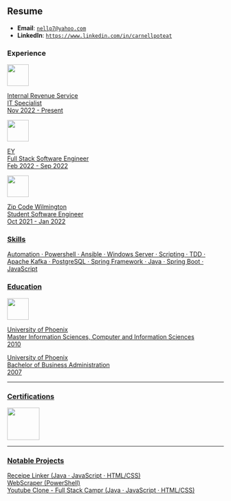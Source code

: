 ## Resume

* **Email**: <a href="mailto: nellp7@yahoo.com" target="_blank">`nellp7@yahoo.com`</a> 
* **LinkedIn**: <a href="https://www.linkedin.com/in/carnellpoteat" target="_blank">`https://www.linkedin.com/in/carnellpoteat`</a> 

### Experience
<a href="https://www.irs.gov/" target="_blank"><img src="https://cdn.logoworks.com/wp-content/uploads/2014/04/lores_IRS_logo_blue_PD-1.jpg" 
     width="50" 
     height="50" />
<p>Internal Revenue Service<br>
IT Specialist<br>
Nov 2022 - Present</p>

<a href="https://www.ey.com/en_us" target="_blank"><img src="https://scontent-iad3-1.xx.fbcdn.net/v/t1.6435-9/65537992_2537714302928715_5383031534557069312_n.png?_nc_cat=103&ccb=1-7&_nc_sid=174925&_nc_ohc=fXTMDsi_98kAX8W7kB6&_nc_ht=scontent-iad3-1.xx&oh=00_AfB2yS27nBqaO9MGnqhU0RKh_XPwbbXEp7nr756HJjY-JA&oe=6417D58A" 
     width="50" 
     height="50" />
<p>EY<br>
Full Stack Software Engineer<br>
Feb 2022 - Sep 2022</p>

<a href="https://www.zipcodewilmington.com/" target="_blank"><img src="https://technical.ly/wp-content/uploads/2015/06/zcw_logo.jpg" 
     width="50" 
     height="50" />
<p>Zip Code Wilmington<br>
Student Software Engineer<br>
Oct 2021 - Jan 2022</p>

### Skills
Automation · Powershell · Ansible · Windows Server · Scripting · TDD · Apache Kafka · PostgreSQL · Spring Framework · Java · Spring Boot · JavaScript

### Education
<a href="https://www.phoenix.edu/" target="_blank"><img src="https://media.licdn.com/dms/image/C560BAQEGQYvlDi-5OQ/company-logo_200_200/0/1590679997236?e=1684972800&v=beta&t=gWCaxXtkS6EAPvj6niXeZodeIbbvNivfqbnaXvw1HOM" 
     width="50" 
     height="50" />
<p>University of Phoenix<br>
Master Information Sciences, Computer and Information Sciences<br>
2010</p>

<p>University of Phoenix<br>
Bachelor of Business Administration<br>
2007</p>

---

### Certifications
<a href="https://www.comptia.org/" target="_blank"><img src="https://comptiawebsite.blob.core.windows.net/webcontent/images/default-source/siteicons/logoaplus.svg?sfvrsn=5ee1de19_2" 
     width="75" 
     height="75" />

---
### Notable Projects
<a href="https://github.com/c-poteat/passionProject" target="_blank">Receipe Linker (Java · JavaScript · HTML/CSS)</a><br>
<a href="https://github.com/c-poteat/webscraper-PS" target="_blank">WebScraper (PowerShell)</a><br>
<a href="https://github.com/CAMP-team/FullStack-Campr" target="_blank">Youtube Clone - Full Stack Campr (Java · JavaScript · HTML/CSS)</a> 


